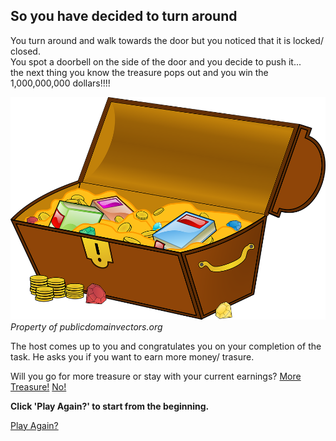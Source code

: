 ## So you have decided to turn around

You turn around and walk towards the door but you noticed that it is locked/ closed.   
You spot a doorbell on the side of the door and you decide to push it...   
the next thing you know the treasure pops out and you win the 1,000,000,000 dollars!!!!  

![Treasure](../images/treasure.png)  
_Property of publicdomainvectors.org_

The host comes up to you and congratulates you on your completion of the task. He asks you if you want to earn more money/ trasure.  

Will you go for more treasure or stay with your current earnings?
[More Treasure!](../situations-maze-2/maze2-start.md) [ No!](../thank-you-for-playing.md)  

**Click 'Play Again?' to start from the beginning.**
  
[Play Again?](letter.md)